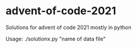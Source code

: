 # advent-of-code-2021
Solutions for advent of code 2021 mostly in python


Usage:
./solutionx.py "name of data file"
